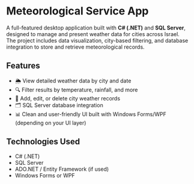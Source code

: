 # Meteorological Service App

A full-featured desktop application built with **C# (.NET)** and **SQL Server**, designed to manage and present weather data for cities across Israel.  
The project includes data visualization, city-based filtering, and database integration to store and retrieve meteorological records.

## Features

- 🌦️ View detailed weather data by city and date  
- 🔍 Filter results by temperature, rainfall, and more  
- 🧭 Add, edit, or delete city weather records  
- 🗂️ SQL Server database integration  
- 📊 Clean and user-friendly UI built with Windows Forms/WPF (depending on your UI layer)

## Technologies Used

- C# (.NET)
- SQL Server
- ADO.NET / Entity Framework (if used)
- Windows Forms or WPF
